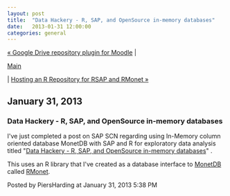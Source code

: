 ```yaml
---
layout: post
title:  "Data Hackery - R, SAP, and OpenSource in-memory databases"
date:   2013-01-31 12:00:00
categories: general
---
```

<p align="right">

<a href="http://www.piersharding.com/blog/archives/2012/07/google_drive_re.html">&laquo; Google Drive repository plugin for Moodle</a> |

<a href="http://www.piersharding.com/blog/">Main</a>

| <a href="http://www.piersharding.com/blog/archives/2013/02/hosting_an_r_repo.html">Hosting an R Repository for RSAP and RMonet &raquo;</a>

</p>

<h2>January 31, 2013</h2>

<h3>Data Hackery - R, SAP, and OpenSource in-memory databases</h3>

I've just completed a post on SAP SCN regarding using In-Memory column oriented database MonetDB with SAP and R for exploratory data analysis titled "<a href="http://scn.sap.com/community/scripting-languages/blog/2013/01/31/r-sap-and-opensource-in-memory-databases">Data Hackery - R, SAP, and OpenSource in-memory databases</a>" .

This uses an R library that I've created as a database interface to <a href="http://www.monetdb.org/">MonetDB</a> called <a href="https://github.com/piersharding/RMonet">RMonet</a>.



<div id="a000097more"><div id="more">

</div></div>

<p class="posted">Posted by PiersHarding at January 31, 2013  5:38 PM</p>





